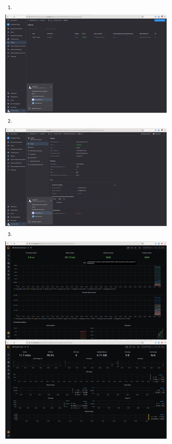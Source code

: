 1. 
![img_87.png](img_87.png)<br/>

2.
![img_88.png](img_88.png)<br/>

3. 
![img_89.png](img_89.png)
![img_90.png](img_90.png)



